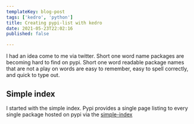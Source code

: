 ```yaml
---
templateKey: blog-post
tags: ['kedro', 'python']
title: Creating pypi-list with kedro
date: 2021-05-23T22:02:16
published: false

---
```



I had an idea come to me via twitter. Short one word name packages are becoming
hard to find on pypi.  Short one word readable package names that are not a
play on words are easy to remember, easy to spell correctly, and quick to type
out.

## Simple index

I started with the simple index.  Pypi provides a single page listing to every
single package hosted on pypi via the [simple-index](https://pypi.org/simple/)
